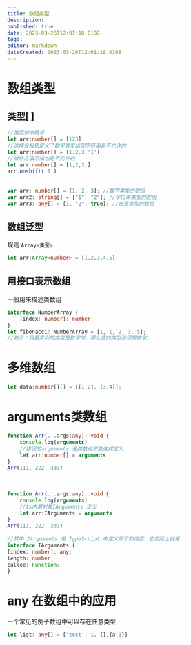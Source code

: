 ```yaml
---
title: 数组类型
description: 
published: true
date: 2023-03-26T12:01:18.010Z
tags: 
editor: markdown
dateCreated: 2023-03-26T12:01:18.010Z
---
```


# 数组类型
## 类型[ ] 
```ts
//类型加中括号
let arr:number[] = [123]
//这样会报错定义了数字类型出现字符串是不允许的
let arr:number[] = [1,2,3,'1']
//操作方法添加也是不允许的
let arr:number[] = [1,2,3,]
arr.unshift('1')
 
 
var arr: number[] = [1, 2, 3]; //数字类型的数组
var arr2: string[] = ["1", "2"]; //字符串类型的数组
var arr3: any[] = [1, "2", true]; //任意类型的数组
```


## 数组泛型
规则 `Array<类型>`
```ts
let arr:Array<number> = [1,2,3,4,5]
```

## 用接口表示数组
一般用来描述类数组 
```ts
interface NumberArray {
    [index: number]: number;
}
let fibonacci: NumberArray = [1, 1, 2, 3, 5];
//表示：只要索引的类型是数字时，那么值的类型必须是数字。
```

# 多维数组
```ts
let data:number[][] = [[1,2], [3,4]];
```
# arguments类数组

```ts
function Arr(...args:any): void {
    console.log(arguments)
    //错误的arguments 是类数组不能这样定义
    let arr:number[] = arguments
}
Arr(111, 222, 333)
 
 
 
function Arr(...args:any): void {
    console.log(arguments) 
    //ts内置对象IArguments 定义
    let arr:IArguments = arguments
}
Arr(111, 222, 333)
 
//其中 IArguments 是 TypeScript 中定义好了的类型，它实际上就是：
interface IArguments {
[index: number]: any;
length: number;
callee: Function;
}
```

# any 在数组中的应用
一个常见的例子数组中可以存在任意类型
```ts
let list: any[] = ['test', 1, [],{a:1}]
```
